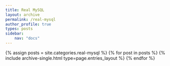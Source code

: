 ```yaml
---
title: Real MySQL
layout: archive
permalink: /real-mysql
author_profile: true
types: posts
sidebar:
    nav: "docs"
---
```


{% assign posts = site.categories.real-mysql %}
{% for post in posts %}
    {% include archive-single.html type=page.entries_layout %}
{% endfor %}